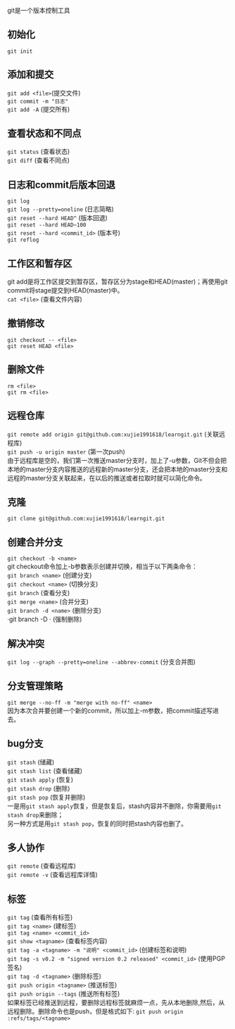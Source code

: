 ﻿git是一个版本控制工具

## 初始化 
  `git init`

## 添加和提交
  `git add <file>`(提交文件)</br>
  `git commit -m "日志"` </br>
  `git add -A` (提交所有) </br>

## 查看状态和不同点
  `git status` (查看状态)</br>
  `git diff` (查看不同点)</br>

## 日志和commit后版本回退
  `git log` </br>
  `git log --pretty=oneline` (日志简略)</br>
  `git reset --hard HEAD^` (版本回退)</br>
  `git reset --hard HEAD~100` </br>
  `git reset --hard <commit_id>` (版本号) </br>
  `git reflog` </br>

## 工作区和暂存区
  git add是将工作区提交到暂存区，暂存区分为stage和HEAD(master)；再使用git commit将stage提交到HEAD(master)中。 </br>
  `cat <file>` (查看文件内容) </br>

## 撤销修改
  `git checkout -- <file>` </br>
  `git reset HEAD <file>` </br>

## 删除文件
  `rm <file>`</br>
  `git rm <file>`</br>

## 远程仓库
  `git remote add origin git@github.com:xujie1991618/learngit.git` (关联远程库)</br>
  `git push -u origin master` (第一次push)</br>
  由于远程库是空的，我们第一次推送master分支时，加上了-u参数，Git不但会把本地的master分支内容推送的远程新的master分支，还会把本地的master分支和远程的master分支关联起来，在以后的推送或者拉取时就可以简化命令。 </br>

## 克隆
  `git clone git@github.com:xujie1991618/learngit.git` </br>

## 创建合并分支
  `git checkout -b <name>` </br>
  git checkout命令加上-b参数表示创建并切换，相当于以下两条命令：</br>
  `git branch <name>` (创建分支)</br>
  `git checkout <name>` (切换分支)</br>
  `git branch` (查看分支)</br>
  `git merge <name>` (合并分支)</br>
  `git branch -d <name>` (删除分支)</br>
  ·git branch -D <name>· (强制删除)</br>
  
## 解决冲突
  `git log --graph --pretty=oneline --abbrev-commit` (分支合并图)</br>
  
## 分支管理策略
  `git merge --no-ff -m "merge with no-ff" <name>` </br>
  因为本次合并要创建一个新的commit，所以加上-m参数，把commit描述写进去。</br>
## bug分支
  `git stash` (储藏)</br>
  `git stash list` (查看储藏)</br>
  `git stash apply` (恢复)</br>
  `git stash drop` (删除)</br>
  `git stash pop` (恢复并删除)</br>
  一是用`git stash apply`恢复，但是恢复后，stash内容并不删除，你需要用`git stash drop`来删除；</br>
  另一种方式是用`git stash pop`，恢复的同时把stash内容也删了。</br>
## 多人协作
  `git remote` (查看远程库)</br>
  `git remote -v` (查看远程库详情)</br>
  
## 标签
  `git tag` (查看所有标签) </br>
  `git tag <name>` (建标签)</br>
  `git tag <name> <commit_id>` </br>
  `git show <tagname>` (查看标签内容)</br>
  `git tag -a <tagname> -m "说明" <commit_id>` (创建标签和说明)</br>
  `git tag -s v0.2 -m "signed version 0.2 released" <commit_id>` (使用PGP签名)</br>
  `git tag -d <tagname>` (删除标签)</br>
  `git push origin <tagname>` (推送标签)</br>
  `git push origin --tags` (推送所有标签)</br>
  如果标签已经推送到远程，要删除远程标签就麻烦一点，先从本地删除,然后，从远程删除。删除命令也是push，但是格式如下:
  `git push origin :refs/tags/<tagname>`
